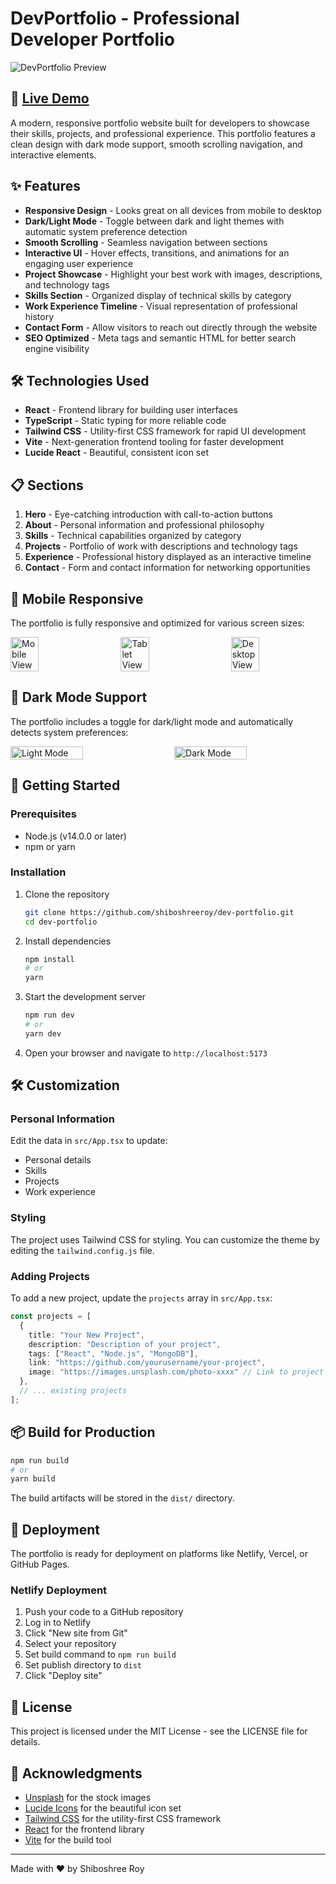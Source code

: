 # DevPortfolio - Professional Developer Portfolio

![DevPortfolio Preview](./src/profile/demo.png)

## 🚀 [Live Demo](https://nihalroymatz.netlify.app/)

A modern, responsive portfolio website built for developers to showcase their skills, projects, and professional experience. This portfolio features a clean design with dark mode support, smooth scrolling navigation, and interactive elements.

## ✨ Features

- **Responsive Design** - Looks great on all devices from mobile to desktop
- **Dark/Light Mode** - Toggle between dark and light themes with automatic system preference detection
- **Smooth Scrolling** - Seamless navigation between sections
- **Interactive UI** - Hover effects, transitions, and animations for an engaging user experience
- **Project Showcase** - Highlight your best work with images, descriptions, and technology tags
- **Skills Section** - Organized display of technical skills by category
- **Work Experience Timeline** - Visual representation of professional history
- **Contact Form** - Allow visitors to reach out directly through the website
- **SEO Optimized** - Meta tags and semantic HTML for better search engine visibility

## 🛠️ Technologies Used

- **React** - Frontend library for building user interfaces
- **TypeScript** - Static typing for more reliable code
- **Tailwind CSS** - Utility-first CSS framework for rapid UI development
- **Vite** - Next-generation frontend tooling for faster development
- **Lucide React** - Beautiful, consistent icon set

## 📋 Sections

1. **Hero** - Eye-catching introduction with call-to-action buttons
2. **About** - Personal information and professional philosophy
3. **Skills** - Technical capabilities organized by category
4. **Projects** - Portfolio of work with descriptions and technology tags
5. **Experience** - Professional history displayed as an interactive timeline
6. **Contact** - Form and contact information for networking opportunities

## 📱 Mobile Responsive

The portfolio is fully responsive and optimized for various screen sizes:

<div style="display: flex; justify-content: space-between; margin-bottom: 20px;">
  <img src="https://i.imgur.com/JKgX8vN.png" alt="Mobile View" width="30%" />
  <img src="https://i.imgur.com/L2JYpkL.png" alt="Tablet View" width="30%" />
  <img src="https://i.imgur.com/Yl2JyVl.png" alt="Desktop View" width="30%" />
</div>

## 🌙 Dark Mode Support

The portfolio includes a toggle for dark/light mode and automatically detects system preferences:

<div style="display: flex; justify-content: space-between; margin-bottom: 20px;">
  <img src="https://i.imgur.com/Yl2JyVl.png" alt="Light Mode" width="48%" />
  <img src="https://i.imgur.com/8XR9Wh3.png" alt="Dark Mode" width="48%" />
</div>

## 🚀 Getting Started

### Prerequisites

- Node.js (v14.0.0 or later)
- npm or yarn

### Installation

1. Clone the repository
   ```bash
   git clone https://github.com/shiboshreeroy/dev-portfolio.git
   cd dev-portfolio
   ```

2. Install dependencies
   ```bash
   npm install
   # or
   yarn
   ```

3. Start the development server
   ```bash
   npm run dev
   # or
   yarn dev
   ```

4. Open your browser and navigate to `http://localhost:5173`

## 🛠️ Customization

### Personal Information

Edit the data in `src/App.tsx` to update:
- Personal details
- Skills
- Projects
- Work experience

### Styling

The project uses Tailwind CSS for styling. You can customize the theme by editing the `tailwind.config.js` file.

### Adding Projects

To add a new project, update the `projects` array in `src/App.tsx`:

```typescript
const projects = [
  {
    title: "Your New Project",
    description: "Description of your project",
    tags: ["React", "Node.js", "MongoDB"],
    link: "https://github.com/yourusername/your-project",
    image: "https://images.unsplash.com/photo-xxxx" // Link to project image
  },
  // ... existing projects
];
```

## 📦 Build for Production

```bash
npm run build
# or
yarn build
```

The build artifacts will be stored in the `dist/` directory.

## 🚀 Deployment

The portfolio is ready for deployment on platforms like Netlify, Vercel, or GitHub Pages.

### Netlify Deployment

1. Push your code to a GitHub repository
2. Log in to Netlify
3. Click "New site from Git"
4. Select your repository
5. Set build command to `npm run build`
6. Set publish directory to `dist`
7. Click "Deploy site"

## 📝 License

This project is licensed under the MIT License - see the LICENSE file for details.

## 🙏 Acknowledgments

- [Unsplash](https://unsplash.com/) for the stock images
- [Lucide Icons](https://lucide.dev/) for the beautiful icon set
- [Tailwind CSS](https://tailwindcss.com/) for the utility-first CSS framework
- [React](https://reactjs.org/) for the frontend library
- [Vite](https://vitejs.dev/) for the build tool

---

Made with ❤️ by Shiboshree Roy